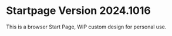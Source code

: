 Startpage Version 2024.1016
===================

This is a browser Start Page, WIP custom design for personal use.
